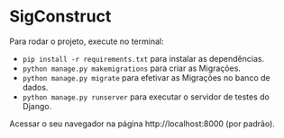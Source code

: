 # SigConstruct

Para rodar o projeto, execute no terminal:

* ```pip install -r requirements.txt``` para instalar as dependências.  
* ```python manage.py makemigrations``` para criar as Migrações. 
* ```python manage.py migrate``` para efetivar as Migrações no banco de dados.
* ```python manage.py runserver``` para executar o servidor de testes do Django.  

Acessar o seu navegador na página http://localhost:8000 (por padrão).

